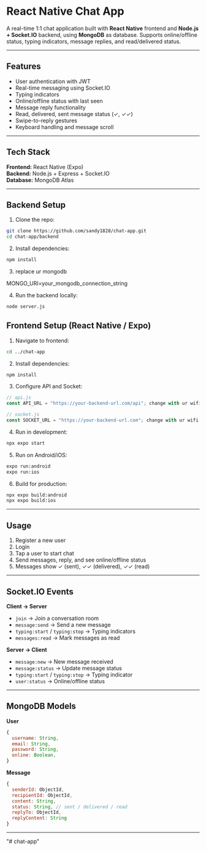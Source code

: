 
# React Native Chat App

A real-time 1:1 chat application built with **React Native** frontend and **Node.js + Socket.IO** backend, using **MongoDB** as database. Supports online/offline status, typing indicators, message replies, and read/delivered status.

---

## **Features**

- User authentication with JWT
- Real-time messaging using Socket.IO
- Typing indicators
- Online/offline status with last seen
- Message reply functionality
- Read, delivered, sent message status (✓, ✓✓)
- Swipe-to-reply gestures
- Keyboard handling and message scroll

---

## **Tech Stack**

**Frontend:** React Native (Expo)  
**Backend:** Node.js + Express + Socket.IO  
**Database:** MongoDB Atlas  

---

## **Backend Setup**

1. Clone the repo:
```bash
git clone https://github.com/sandy1828/chat-app.git
cd chat-app/backend
````

2. Install dependencies:

```bash
npm install
```

3. replace  ur mongodb


MONGO_URI=your_mongodb_connection_string



4. Run the backend locally:

```bash
node server.js
```



## **Frontend Setup (React Native / Expo)**

1. Navigate to frontend:

```bash
cd ../chat-app
```

2. Install dependencies:

```bash
npm install
```

3. Configure API and Socket:

```js
// api.js
const API_URL = "https://your-backend-url.com/api"; change with ur wifi ip address

// socket.js
const SOCKET_URL = "https://your-backend-url.com"; change with ur wifi ip address
```

4. Run in development:

```bash
npx expo start
```

5. Run on Android/iOS:

```bash
expo run:android
expo run:ios
```

6. Build for production:

```bash
npx expo build:android
npx expo build:ios
```

---

## **Usage**

1. Register a new user
2. Login
3. Tap a user to start chat
4. Send messages, reply, and see online/offline status
5. Messages show ✓ (sent), ✓✓ (delivered), ✓✓ (read)

---

## **Socket.IO Events**

**Client → Server**

* `join` → Join a conversation room
* `message:send` → Send a new message
* `typing:start` / `typing:stop` → Typing indicators
* `messages:read` → Mark messages as read

**Server → Client**

* `message:new` → New message received
* `message:status` → Update message status
* `typing:start` / `typing:stop` → Typing indicator
* `user:status` → Online/offline status

---

## **MongoDB Models**

**User**

```js
{
  username: String,
  email: String,
  password: String,
  online: Boolean,
}
```

**Message**

```js
{
  senderId: ObjectId,
  recipientId: ObjectId,
  content: String,
  status: String, // sent / delivered / read
  replyTo: ObjectId,
  replyContent: String
}
```

---



"# chat-app" 
